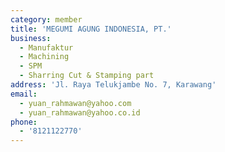 ```yaml
---
category: member
title: 'MEGUMI AGUNG INDONESIA, PT.'
business:
  - Manufaktur
  - Machining
  - SPM
  - Sharring Cut & Stamping part
address: 'Jl. Raya Telukjambe No. 7, Karawang'
email:
  - yuan_rahmawan@yahoo.com
  - yuan_rahmawan@yahoo.co.id
phone:
  - '8121122770'
---
```

